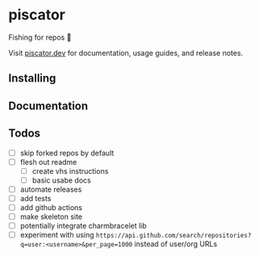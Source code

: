 # piscator

Fishing for repos 🎣

Visit [piscator.dev](https://piscator.dev) for documentation, usage guides, and
release notes.

## Installing

## Documentation

## Todos

- [ ] skip forked repos by default
- [ ] flesh out readme
  - [ ] create vhs instructions
  - [ ] basic usabe docs
- [ ] automate releases
- [ ] add tests
- [ ] add github actions
- [ ] make skeleton site
- [ ] potentially integrate charmbracelet lib
- [ ] experiment with using `https://api.github.com/search/repositories?q=user:<username>&per_page=1000` instead of user/org URLs
